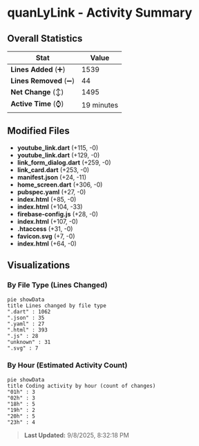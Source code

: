 # quanLyLink - Activity Summary 

## Overall Statistics

| Stat                   | Value                                                             |
| ---------------------- | ----------------------------------------------------------------- |
| **Lines Added** (➕)   | 1539                                          |
| **Lines Removed** (➖) | 44                                        |
| **Net Change** (↕)    | 1495                |
| **Active Time** (⌚)   | 19 minutes |


## Modified Files
- **youtube_link.dart** (+115, -0)
- **youtube_link.dart** (+129, -0)
- **link_form_dialog.dart** (+259, -0)
- **link_card.dart** (+253, -0)
- **manifest.json** (+24, -11)
- **home_screen.dart** (+306, -0)
- **pubspec.yaml** (+27, -0)
- **index.html** (+85, -0)
- **index.html** (+104, -33)
- **firebase-config.js** (+28, -0)
- **index.html** (+107, -0)
- **.htaccess** (+31, -0)
- **favicon.svg** (+7, -0)
- **index.html** (+64, -0)

## Visualizations

### By File Type (Lines Changed)

```mermaid
pie showData
title Lines changed by file type
".dart" : 1062
".json" : 35
".yaml" : 27
".html" : 393
".js" : 28
"unknown" : 31
".svg" : 7
```

### By Hour (Estimated Activity Count)

```mermaid
pie showData
title Coding activity by hour (count of changes)
"01h" : 3
"02h" : 3
"18h" : 5
"19h" : 2
"20h" : 5
"23h" : 4
```


> **Last Updated:** 9/8/2025, 8:32:18 PM